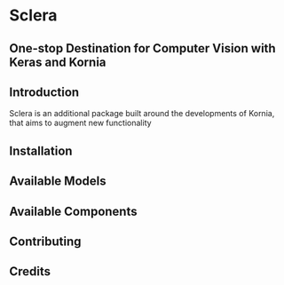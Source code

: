 # Sclera

## One-stop Destination for Computer Vision with Keras and Kornia

## Introduction

Sclera is an additional package built around the developments of Kornia, that aims to augment new functionality 
## Installation
## Available Models
## Available Components
## Contributing
## Credits
